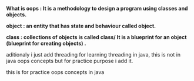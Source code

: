 **What is oops : It is a methodology  to design a program using classes and objects.**

**object : an entity that has state and behaviour called object.**

**class : collections of objects is called class/ It is a blueprint for an object (blueprint for creating objects) .**

aditionaly i just add threading for learning threading in java, this is not in java oops concepts but for practice purpose
i add it.

this is for practice oops concepts in java
